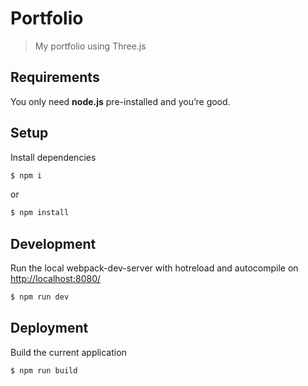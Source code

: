 Portfolio
===========

> My portfolio using Three.js 

## Requirements
You only need <b>node.js</b> pre-installed and you’re good. 


## Setup
Install dependencies
```sh
$ npm i
```
or 
```sh
$ npm install
```
## Development
Run the local webpack-dev-server with hotreload and autocompile on [http://localhost:8080/](http://localhost:8080/)
```sh
$ npm run dev
```
## Deployment
Build the current application
```sh
$ npm run build
```